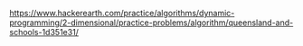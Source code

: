 https://www.hackerearth.com/practice/algorithms/dynamic-programming/2-dimensional/practice-problems/algorithm/queensland-and-schools-1d351e31/
